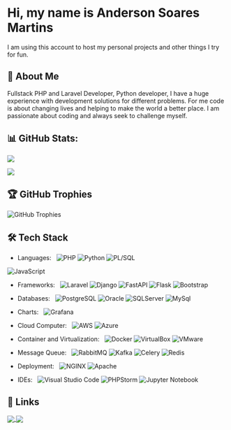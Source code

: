 # Hi, my name is Anderson Soares Martins

I am using this account to host my personal projects and other things I try for fun.
## 🚀 About Me

Fullstack PHP and Laravel Developer, Python developer, I have a huge experience with development solutions for different problems. For me code is about changing lives and helping to make the world a better place.
I am passionate about coding and always seek to challenge myself.

<!--
I contribute video class for
<a href="https://dio.me">
  <img src="/images/logo-diome.png"  width=52 height=20>
</a>. 
-->

## 📊 GitHub Stats:

<a href=""> <img align="center" src="https://github-readme-stats.vercel.app/api?username=andersonsoaresmartins&count_private=true&show_icons=true&theme=merko&hide=css"/> </a>

<a href=""> <img align="center" src="https://github-readme-stats-sigma-five.vercel.app/api/top-langs/?username=andersonsoaresmartins&theme=merko&line_height=40&hide=css&layout=compact"/> </a>


## 🏆 GitHub Trophies

![GitHub Trophies](https://github-profile-trophy.vercel.app/?username=andersonsoaresmartins&theme=onedark&no-frame=true&no-bg=false&margin-w=4)

## 🛠 Tech Stack

- Languages: &nbsp;
  ![PHP](https://img.shields.io/badge/-PHP-333333?style=flat&logo=PHP)
  ![Python](https://img.shields.io/badge/-Python-333333?style=flat&logo=Python)
  ![PL/SQL](https://img.shields.io/badge/-PL/SQL-333333?style=flat&logo=PLSQL)
<!-- ![HTML](https://img.shields.io/badge/-HTML-333333?style=flat&logo=HTML5)
  ![CSS](https://img.shields.io/badge/-CSS-333333?style=flat&logo=CSS3&logoColor=1572B6) -->
  ![JavaScript](https://img.shields.io/badge/-JavaScript-333333?style=flat&logo=javascript)

- Frameworks: &nbsp;
  ![Laravel](https://img.shields.io/badge/-Laravel-333333?style=flat&logo=laravel)
  ![Django](https://img.shields.io/badge/-Django-333333?style=flat&logo=django&logoColor=092E20)
  ![FastAPI](https://img.shields.io/badge/-FastAPI-333333?style=flat&logo=fastapi)
  ![Flask](https://img.shields.io/badge/-Flask-333333?style=flat&logo=flask)
  ![Bootstrap](https://img.shields.io/badge/-Bootstrap-333333?style=flat&logo=bootstrap)
<!--  
  ![VueJS](https://img.shields.io/badge/-Vue.JS-333333?style=flat&logo=vue.js) 
-->

- Databases:  &nbsp;
  ![PostgreSQL](https://img.shields.io/badge/-PostgreSQL-333333?style=flat&logo=postgresql)
  ![Oracle](https://img.shields.io/badge/-Oracle-333333?style=flat&logo=oracle&logoColor=F80000)
  ![SQLServer](https://img.shields.io/badge/-SQL%20Server-333333?style=flat&logo=microsoftsqlserver&logoColor=CC2927)
  ![MySql](https://img.shields.io/badge/-MySql-333333?style=flat&logo=mysql)
<!--  
  ![Firestore](https://img.shields.io/badge/-Firestore-333333?style=flat&logo=firebase)
  ![MongoDB](https://img.shields.io/badge/-MongoDB%20Atlas-333333?style=flat&logo=mongodb)
  ![ElasticSearch](https://img.shields.io/badge/-ElasticSearch-333333?style=flat&logo=elasticsearch&logoColor=f3d337)
-->
- Charts:  &nbsp;
  ![Grafana](https://img.shields.io/badge/-Grafana-333333?style=flat&logo=grafana)
<!--
  ![Kibana](https://img.shields.io/badge/-Kibana-333333?style=flat&logo=kibana&logoColor=d7689d)
  ![ChartJS](https://img.shields.io/badge/-Chart.JS-333333?style=flat&logo=chart.js)


- Monitoring and Observability:  &nbsp;
  ![Elastic APM](https://img.shields.io/badge/-Elastic%20APM-333333?style=flat&logo=https://www.davincigroup.es/wp-content/uploads/2021/03/apm-logo-color.png)
  ![Logstash](https://img.shields.io/badge/-Logstash-333333?style=flat&logo=logstash&logoColor=40769e)
  ![Elastic Beats](https://img.shields.io/badge/-Elastic%20Beats-333333?style=flat&logo=beats&logoColor=66b5ae)
  ![Splunk](https://img.shields.io/badge/-Splunk-333333?style=flat&logo=splunk)
  ![Dynatrace](https://img.shields.io/badge/-Dynatrace-333333?style=flat&logo=dynatrace)

-->
- Cloud Computer:  &nbsp;
  ![AWS](https://img.shields.io/badge/-AWS-333333?style=flat&logo=amazonaws)
  ![Azure](https://img.shields.io/badge/-Azure-333333?style=flat&logo=microsoftazure&logoColor=0078D4)
<!--  
  ![Google Cloud](https://img.shields.io/badge/-Google%20Cloud-333333?style=flat&logo=googlecloud)
  ![IBM Cloud](https://img.shields.io/badge/-IBM%20Cloud-333333?style=flat&logo=ibmcloud&logoColor=1261FE)
  ![Digital Ocean](https://img.shields.io/badge/-Digital%20Ocean-333333?style=flat&logo=digitalocean)
  ![Elastic Cloud](https://img.shields.io/badge/-Elastic%20Cloud-333333?style=flat&logo=elasticcloud&logoColor=a0c443)
  
- Chatbot:  &nbsp;
  ![IBM Watson](https://img.shields.io/badge/-IBM%20Watson-333333?style=flat&logo=ibmwatson)
  ![Dialogflow](https://img.shields.io/badge/-Dialogflow-333333?style=flat&logo=dialogflow)
  ![Rasa](https://img.shields.io/badge/-RASA-333333?style=flat&logo=rasa)
-->
- Container and Virtualization:  &nbsp;
  ![Docker](https://img.shields.io/badge/-Docker-333333?style=flat&logo=docker)
  ![VirtualBox](https://img.shields.io/badge/-VirtualBox-333333?style=flat&logo=virtualbox)
  ![VMware](https://img.shields.io/badge/-VMware-333333?style=flat&logo=vmware)
<!--
  ![Kubernetes](https://img.shields.io/badge/-Kubernetes-333333?style=flat&logo=kubernetes)
-->
- Message Queue:  &nbsp;
  ![RabbitMQ](https://img.shields.io/badge/-RabbitMQ-333333?style=flat&logo=rabbitmq)
  ![Kafka](https://img.shields.io/badge/-Kafka-333333?style=flat&logo=apachekafka)
  ![Celery](https://img.shields.io/badge/-Celery-333333?style=flat&logo=celery&logoColor=37814A)
  ![Redis](https://img.shields.io/badge/-Redis-333333?style=flat&logo=redis)

- Deployment:  &nbsp;
  ![NGINX](https://img.shields.io/badge/-NGINX-333333?style=flat&logo=nginx&logoColor=009639)
  ![Apache](https://img.shields.io/badge/-Apache-333333?style=flat&logo=apache&logoColor=D22128)


- IDEs: &nbsp;
  ![Visual Studio Code](https://img.shields.io/badge/-Visual%20Studio%20Code-333333?style=flat&logo=visual-studio-code&logoColor=007ACC)
  ![PHPStorm](https://img.shields.io/badge/-PHPStorm-333333?style=flat&logo=phpstorm&logoColor=f70486)
  ![Jupyter Notebook](https://img.shields.io/badge/-Jupyter%20Notebook-333333?style=flat&logo=jupyter)


## 🔗 Links

<a href="https://www.linkedin.com/in/asmartins999">
  <img align="center" src="https://img.shields.io/badge/linkedin-0A66C2?style=for-the-badge&logo=linkedin&logoColor=white" />
</a>
<a href="https://github.com/andersonsoaresmartins">
  <img align="center" src="https://img.shields.io/badge/github-white?logo=github&style=for-the-badge&logoColor=black" />
</a>
<!--
<a href="https://www.youtube.com/rafaelgalleani">
  <img align="center" src="https://img.shields.io/badge//rafaelgalleani-critical?logo=youtube&style=for-the-badge&logoColor=white" />
</a>
-->
